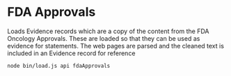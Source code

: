 # FDA Approvals

Loads Evidence records which are a copy of the content from the FDA Oncology Approvals. These
are loaded so that they can be used as evidence for statements. The web pages are parsed and
the cleaned text is included in an Evidence record for reference

```bash
node bin/load.js api fdaApprovals
```
